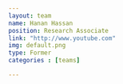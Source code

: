 ```yaml
---
layout: team
name: Hanan Hassan
position: Research Associate
link: "http://www.youtube.com"
img: default.png
type: Former
categories : [teams]

---
```


